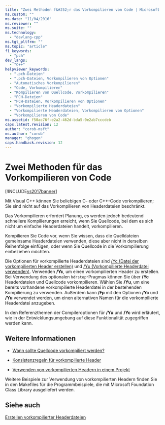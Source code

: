 ```yaml
---
title: "Zwei Methoden f&#252;r das Vorkompilieren von Code | Microsoft Docs"
ms.custom: ""
ms.date: "11/04/2016"
ms.reviewer: ""
ms.suite: ""
ms.technology: 
  - "devlang-cpp"
ms.tgt_pltfrm: ""
ms.topic: "article"
f1_keywords: 
  - "pch"
dev_langs: 
  - "C++"
helpviewer_keywords: 
  - ".pch-Dateien"
  - ".pch-Dateien, Vorkompilieren von Optionen"
  - "Automatisches Vorkompilieren"
  - "Code, Vorkompilieren"
  - "Kompilieren von Quellcode, Vorkompilieren"
  - "PCH-Dateien"
  - "PCH-Dateien, Vorkompilieren von Optionen"
  - "Vorkompilierte Headerdateien"
  - "Vorkompilierte Headerdateien, Vorkompilieren von Optionen"
  - "Vorkompilieren von Code"
ms.assetid: f50ac76f-e2a2-462d-bda5-0e2ab7cccdeb
caps.latest.revision: 12
author: "corob-msft"
ms.author: "corob"
manager: "ghogen"
caps.handback.revision: 12
---
```

# Zwei Methoden f&#252;r das Vorkompilieren von Code
[!INCLUDE[vs2017banner](../../assembler/inline/includes/vs2017banner.md)]

Mit Visual C\+\+ können Sie beliebigen C\- oder C\+\+\-Code vorkompilieren; Sie sind nicht auf das Vorkompilieren von Headerdateien beschränkt.  
  
 Das Vorkompilieren erfordert Planung, es werden jedoch bedeutend schnellere Kompilierungen erreicht, wenn Sie Quellcode, bei dem es sich nicht um einfache Headerdateien handelt, vorkompilieren.  
  
 Kompilieren Sie Code vor, wenn Sie wissen, dass die Quelldateien gemeinsame Headerdateien verwenden, diese aber nicht in derselben Reihenfolge einfügen, oder wenn Sie Quellcode in die Vorkompilierung einbeziehen möchten.  
  
 Die Optionen für vorkompilierte Headerdateien sind [\/Yc \(Datei der vorkompilierten Header erstellen\)](../../build/reference/yc-create-precompiled-header-file.md) und [\/Yu \(Vorkompilierte Headerdatei verwenden\)](../../build/reference/yu-use-precompiled-header-file.md).  Verwenden **\/Yc**, um einen vorkompilierten Header zu erstellen.  Bei Verwendung des optionalen `hdrstop`\-Pragmas können Sie über **\/Yc** Headerdateien und Quellcode vorkompilieren.  Wählen Sie **\/Yu**, um eine bereits vorhandene vorkompilierte Headerdatei in der bestehenden Kompilierung zu verwenden.  Außerdem kann **\/Fp** mit den Optionen **\/Yc** und **\/Yu** verwendet werden, um einen alternativen Namen für die vorkompilierte Headerdatei anzugeben.  
  
 In den Referenzthemen der Compileroptionen für **\/Yu** und **\/Yc** wird erläutert, wie in der Entwicklungsumgebung auf diese Funktionalität zugegriffen werden kann.  
  
## Weitere Informationen  
  
-   [Wann sollte Quellcode vorkompiliert werden?](../../build/reference/when-to-precompile-source-code.md)  
  
-   [Konsistenzregeln für vorkompilierte Header](../../build/reference/precompiled-header-consistency-rules.md)  
  
-   [Verwenden von vorkompilierten Headern in einem Projekt](../../build/reference/using-precompiled-headers-in-a-project.md)  
  
 Weitere Beispiele zur Verwendung von vorkompilierten Headern finden Sie in den Makefiles für die Programmbeispiele, die mit Microsoft Foundation Class Library ausgeliefert werden.  
  
## Siehe auch  
 [Erstellen vorkompilierter Headerdateien](../../build/reference/creating-precompiled-header-files.md)